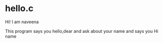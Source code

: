 # hello.c

Hi! I am naveena

This program says you hello,dear and ask about your name and says you Hi name
